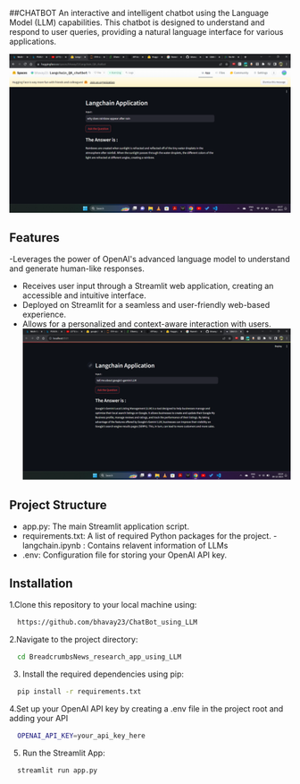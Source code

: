 ##CHATBOT
 An interactive and intelligent chatbot using the Language Model (LLM) capabilities. This chatbot is designed to understand and respond to user queries, providing a natural language interface for various applications.

![](langchain.png)
## Features
-Leverages the power of OpenAI's advanced language model to understand and generate human-like responses.
- Receives user input through a Streamlit web application, creating an accessible and intuitive interface.
- Deployed on Streamlit for a seamless and user-friendly web-based experience.
- Allows for a personalized and context-aware interaction with users.
![](chatbot.png)
## Project Structure

- app.py: The main Streamlit application script.
- requirements.txt: A list of required Python packages for the project.
-langchain.ipynb : Contains relavent information of LLMs
- .env: Configuration file for storing your OpenAI API key.

## Installation

1.Clone this repository to your local machine using:

```bash
  https://github.com/bhavay23/ChatBot_using_LLM
```
2.Navigate to the project directory:

```bash
  cd BreadcrumbsNews_research_app_using_LLM
```
3. Install the required dependencies using pip:

```bash
  pip install -r requirements.txt
```
4.Set up your OpenAI API key by creating a .env file in the project root and adding your API

```bash
  OPENAI_API_KEY=your_api_key_here
```
5. Run the Streamlit App:
```bash
  streamlit run app.py
```
